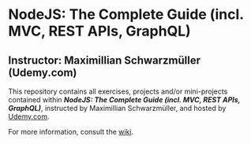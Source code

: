 # NodeJS: The Complete Guide (incl. MVC, REST APIs, GraphQL)

## Instructor: Maximillian Schwarzmüller (Udemy.com)

This repository contains all exercises, projects and/or mini-projects contained within
**_NodeJS: The Complete Guide (incl. MVC, REST APIs, GraphQL)_**, instructed by
Maximillian Schwarzmüller, and hosted by [Udemy.com](https://www.udemy.com).

For more information, consult the [wiki](https://github.com/RHieger/node-js-complete-guide/wiki).
